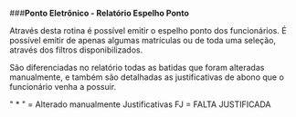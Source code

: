 ###**Ponto Eletrônico - Relatório Espelho Ponto**

Através desta rotina é possível emitir o espelho ponto dos funcionários. É possível emitir de apenas algumas matrículas ou de toda uma seleção, através dos filtros disponibilizados.

São diferenciadas no relatório todas as batidas que foram alteradas manualmente, e também são detalhadas as justificativas de abono que o funcionário venha a possuir.

" * " = Alterado manualmente
Justificativas
FJ = FALTA JUSTIFICADA
